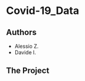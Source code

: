 # Covid-19_Data
<h2>Authors</h2>
<ul>
  <li>Alessio Z.</li>
  <li>Davide I.</li>
</ul>
<h2>The Project</h2>
